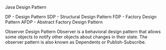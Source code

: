 Java Design Pattern

DP - Design Pattern
SDP - Structural Design Pattern
FDP - Factory Design Pattern
AFDP - Abstract Factory Design Pattern

Observer Design Pattern
Observer is a behavioral design pattern that allows some objects to notify other objects about changes in their state. The observer pattern is also known as Dependents or Publish-Subscribe.
